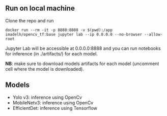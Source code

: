 ## Run on local machine
Clone the repo and run

```
docker run --rm -it -p 8888:8888 -v $(pwd):/app  imadelh/opencv_tf:base jupyter lab --ip 0.0.0.0 --no-browser --allow-root
```

Jupyter Lab will be accessible at 0.0.0.0:8888 and you can run notebooks for inference (in ./artifacts/) for each model.

**NB**: make sure to download models artifacts for each model (uncomment cell where the model is downloaded).

## Models

- Yolo v3: inference using OpenCv
- MobileNetv3: inference using OpenCv
- EfficientDet: inference using Tensorflow

